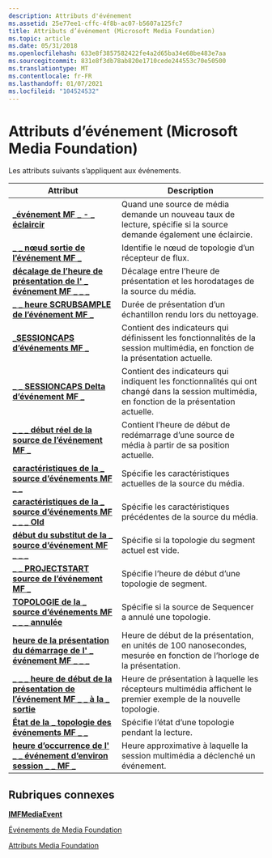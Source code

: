 ```yaml
---
description: Attributs d'événement
ms.assetid: 25e77ee1-cffc-4f8b-ac07-b5607a125fc7
title: Attributs d’événement (Microsoft Media Foundation)
ms.topic: article
ms.date: 05/31/2018
ms.openlocfilehash: 633e8f3857582422fe4a2d65ba34e68be483e7aa
ms.sourcegitcommit: 831e8f3db78ab820e1710cede244553c70e50500
ms.translationtype: MT
ms.contentlocale: fr-FR
ms.lasthandoff: 01/07/2021
ms.locfileid: "104524532"
---
```

# <a name="event-attributes-microsoft-media-foundation"></a>Attributs d’événement (Microsoft Media Foundation)

Les attributs suivants s’appliquent aux événements.



| Attribut                                                                                                        | Description                                                                                                           |
|------------------------------------------------------------------------------------------------------------------|-----------------------------------------------------------------------------------------------------------------------|
| [**\_événement MF \_ - \_ éclaircir**](mf-event-do-thinning-attribute.md)                                                | Quand une source de média demande un nouveau taux de lecture, spécifie si la source demande également une éclaircie.                |
| [**\_ \_ nœud sortie de l’événement MF \_**](mf-event-output-node-attribute.md)                                                | Identifie le nœud de topologie d’un récepteur de flux.                                                                       |
| [**décalage de l’heure de présentation de l' \_ événement MF \_ \_ \_**](mf-event-presentation-time-offset-attribute.md)                     | Décalage entre l’heure de présentation et les horodatages de la source du média.                                              |
| [**\_ \_ heure SCRUBSAMPLE de l’événement MF \_**](mf-event-scrubsample-time-attribute.md)                                      | Durée de présentation d’un échantillon rendu lors du nettoyage.                                                     |
| [**\_SESSIONCAPS d’événements MF \_**](mf-event-sessioncaps-attribute.md)                                                 | Contient des indicateurs qui définissent les fonctionnalités de la session multimédia, en fonction de la présentation actuelle.                  |
| [**\_ \_ SESSIONCAPS Delta d’événement MF \_**](mf-event-sessioncaps-delta-attribute.md)                                    | Contient des indicateurs qui indiquent les fonctionnalités qui ont changé dans la session multimédia, en fonction de la présentation actuelle. |
| [**\_ \_ \_ début réel de la source de l’événement MF \_**](mf-event-source-actual-start-attribute.md)                               | Contient l’heure de début de redémarrage d’une source de média à partir de sa position actuelle.                                       |
| [**caractéristiques de la \_ source d’événements MF \_ \_**](mf-event-source-characteristics-attribute.md)                          | Spécifie les caractéristiques actuelles de la source du média.                                                            |
| [**caractéristiques de la \_ source d’événements MF \_ \_ \_ Old**](mf-event-source-characteristics-old-attribute.md)                 | Spécifie les caractéristiques précédentes de la source du média.                                                           |
| [**début du substitut de la \_ source d’événement MF \_ \_ \_**](mf-event-source-fake-start-attribute.md)                                   | Spécifie si la topologie du segment actuel est vide.                                                              |
| [**\_ \_ PROJECTSTART source de l’événement MF \_**](mf-event-source-projectstart-attribute.md)                                | Spécifie l’heure de début d’une topologie de segment.                                                                      |
| [**TOPOLOGIE de la \_ source d’événements MF \_ \_ \_ annulée**](mf-event-source-topology-canceled-attribute.md)                     | Spécifie si la source de Sequencer a annulé une topologie.                                                           |
| [**heure de la présentation du démarrage de l' \_ événement MF \_ \_ \_**](mf-event-start-presentation-time-attribute.md)                       | Heure de début de la présentation, en unités de 100 nanosecondes, mesurée en fonction de l’horloge de la présentation.               |
| [**\_ \_ \_ heure de début de la présentation de l’événement MF \_ \_ à la \_ sortie**](mf-event-start-presentation-time-at-output-attribute.md) | Heure de présentation à laquelle les récepteurs multimédia affichent le premier exemple de la nouvelle topologie.                      |
| [**État de la \_ topologie des événements MF \_ \_**](mf-event-topology-status-attribute.md)                                        | Spécifie l’état d’une topologie pendant la lecture.                                                                   |
| [**heure d’occurrence de l' \_ \_ événement d’environ session \_ \_ MF \_**](mf-session-approx-event-occurrence-time-attribute.md)        | Heure approximative à laquelle la session multimédia a déclenché un événement.                                                          |



 

## <a name="related-topics"></a>Rubriques connexes

<dl> <dt>

[**IMFMediaEvent**](/windows/desktop/api/mfobjects/nn-mfobjects-imfmediaevent)
</dt> <dt>

[Événements de Media Foundation](media-foundation-events.md)
</dt> <dt>

[Attributs Media Foundation](media-foundation-attributes.md)
</dt> </dl>

 

 



